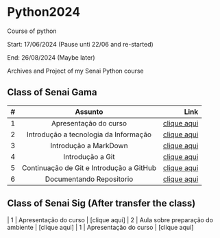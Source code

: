 # Python2024

Course of python

Start: 17/06/2024 (Pause unti 22/06 and re-started)

End: 26/08/2024 (Maybe later)

Archives and Project of my Senai Python course

## Class of Senai Gama 
| #   |                 Assunto                  |                                                                          Link |
| --- | :--------------------------------------: | ----------------------------------------------------------------------------: |
| 1   |          Apresentação do curso           | [clique aqui](https://github.com/biano14/Python2024/blob/main/Aulas/Aula1.md) |
| 2   |  Introdução a tecnologia da Informação   | [clique aqui](https://github.com/biano14/Python2024/blob/main/Aulas/Aula2.md) |
| 3   |          Introdução a MarkDown           | [clique aqui](https://github.com/biano14/Python2024/blob/main/Aulas/Aula3.md) |
| 4   |             Introdução a Git             | [clique aqui](https://github.com/biano14/Python2024/blob/main/Aulas/Aula4.md) |
| 5   | Continuação de Git e Introdução a GitHub | [clique aqui](https://github.com/biano14/Python2024/blob/main/Aulas/Aula5.md) |
| 6   |         Documentando Repositorio         | [clique aqui](https://github.com/biano14/Python2024/blob/main/Aulas/aula6.md) |

## Class of Senai Sig (After transfer the class)
| 1   |          Apresentação do curso           | [clique aqui]
| 2   |      Aula sobre preparação do ambiente   | [clique aqui]
| 1   |          Apresentação do curso           | [clique aqui]

